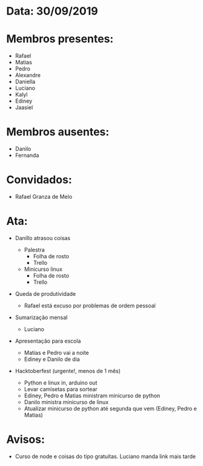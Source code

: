 # Data: 30/09/2019

# Membros presentes:
- Rafael
- Matias
- Pedro
- Alexandre
- Daniella	
- Luciano
- Kalyl
- Ediney
- Jaasiel

# Membros ausentes:
- Danilo
- Fernanda

# Convidados:
- Rafael Granza de Melo

# Ata:
- Danillo atrasou coisas
	- Palestra
		- Folha de rosto
		- Trello
	- Minicurso linux
		- Folha de rosto
		- Trello

- Queda de produtividade
	- Rafael está excuso por problemas de ordem pessoal

- Sumarização mensal
	- Luciano

- Apresentação para escola
	- Matias e Pedro vai a noite
	- Ediney e Danilo de dia

- Hacktoberfest (urgente!, menos de 1 mês)
	- Python e linux in, arduino out
	- Levar camisetas para sortear
	- Ediney, Pedro e Matias  ministram minicurso de python
	- Danilo ministra minicurso de linux
	- Atualizar minicurso de python até segunda que vem (Ediney, Pedro e Matias)

# Avisos:
- Curso de node e coisas do tipo gratuitas. Luciano manda link mais tarde